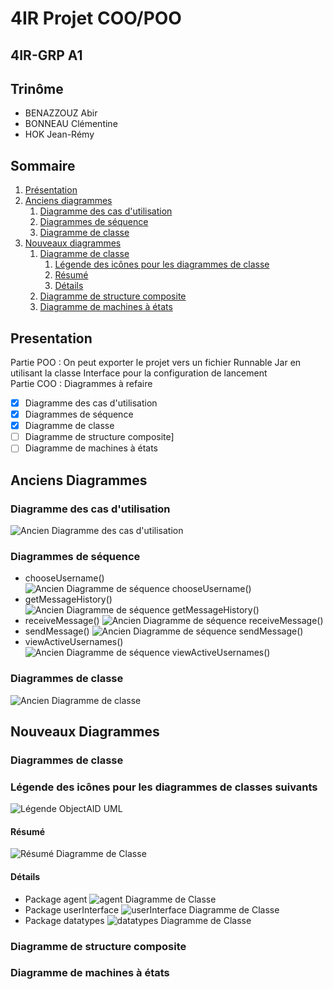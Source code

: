 # 4IR Projet COO/POO
## 4IR-GRP A1
## Trinôme
  * BENAZZOUZ Abir
  * BONNEAU Clémentine
  * HOK Jean-Rémy  
## Sommaire
1. [Présentation](#presentation)
2. [Anciens diagrammes](#oldDiagrams)
    1. [Diagramme des cas d'utilisation](#oldUseCase)
    2. [Diagrammes de séquence](#oldSequence)
    3. [Diagramme de classe](#oldClass)
3. [Nouveaux diagrammes](#newDiagrams)
    1. [Diagramme de classe](#newClass)
        1. [Légende des icônes pour les diagrammes de classe](#objectAIDLegend)
        2. [Résumé](#newClassSummary)
        3. [Détails](#newClassDetails)
    2. [Diagramme de structure composite](#newComposite)
    3. [Diagramme de machines à états](#newState)
## Presentation <a name="presentation"></a>
Partie POO : 
  On peut exporter le projet vers un fichier Runnable Jar en utilisant la classe Interface pour la configuration de lancement  
Partie COO : Diagrammes à refaire
- [x] Diagramme des cas d'utilisation
- [X] Diagrammes de séquence
- [X] Diagramme de classe
- [ ] Diagramme de structure composite]
- [ ] Diagramme de machines à états
## Anciens Diagrammes <a name="oldDiagrams"></a>
### Diagramme des cas d'utilisation <a name="oldUseCase"></a>
![Ancien Diagramme des cas d'utilisation](https://github.com/PiKouri/4a-projet-oo/blob/main/img/UseCase%20Diagram.png)
### Diagrammes de séquence <a name="oldSequence"></a>
  * chooseUsername() 
  ![Ancien Diagramme de séquence chooseUsername()](https://github.com/PiKouri/4a-projet-oo/blob/main/img/chooseUsername.png)
  * getMessageHistory()
  ![Ancien Diagramme de séquence getMessageHistory()](https://github.com/PiKouri/4a-projet-oo/blob/main/img/getMessageHistory.png)
  * receiveMessage()
  ![Ancien Diagramme de séquence receiveMessage()](https://github.com/PiKouri/4a-projet-oo/blob/main/img/receiveMessage.png)
  * sendMessage()
  ![Ancien Diagramme de séquence sendMessage()](https://github.com/PiKouri/4a-projet-oo/blob/main/img/sendMessage.png)
  * viewActiveUsernames()
  ![Ancien Diagramme de séquence viewActiveUsernames()](https://github.com/PiKouri/4a-projet-oo/blob/main/img/viewActiveUsernames.png)
### Diagrammes de classe <a name="oldClass"></a>
![Ancien Diagramme de classe](https://github.com/PiKouri/4a-projet-oo/blob/main/img/ClassDiagram%20v2.png)
## Nouveaux Diagrammes <a name="newDiagrams"></a>
### Diagrammes de classe <a name="newClass"></a>
### Légende des icônes pour les diagrammes de classes suivants <a name ="objectAIDLegend"></a>
![Légende ObjectAID UML](https://github.com/PiKouri/4a-projet-oo/blob/main/img/Nouveaux%20Diagrammes/Legend%20ObjectAID%20UML.png)
#### Résumé <a name="newClassSummary"></a>
![Résumé Diagramme de Classe](https://github.com/PiKouri/4a-projet-oo/blob/main/img/Nouveaux%20Diagrammes/Class/Résumé%20Diagramme%20de%20Classe.png)
#### Détails <a name="newClassDetails"></a>
  * Package agent
![agent Diagramme de Classe](https://github.com/PiKouri/4a-projet-oo/blob/main/img/Nouveaux%20Diagrammes/Class/agent%20Class%20Diagram.png)
  * Package userInterface
![userInterface Diagramme de Classe](https://github.com/PiKouri/4a-projet-oo/blob/main/img/Nouveaux%20Diagrammes/Class/userInterface%20Class%20Diagram.png)
  * Package datatypes
![datatypes Diagramme de Classe](https://github.com/PiKouri/4a-projet-oo/blob/main/img/Nouveaux%20Diagrammes/Class/datatypes%20Class%20Diagram.png)
### Diagramme de structure composite <a name="newComposite"></a>
### Diagramme de machines à états <a name="newState"></a>
